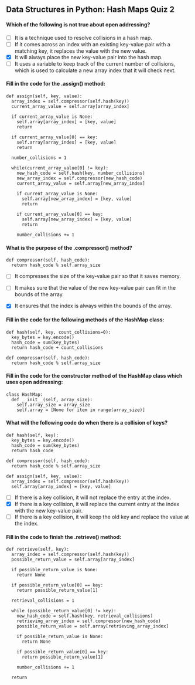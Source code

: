 ## Data Structures in Python: Hash Maps Quiz 2

#### Which of the following is not true about open addressing?

- [ ] It is a technique used to resolve collisions in a hash map.
- [ ] If it comes across an index with an existing key-value pair with a matching key, it replaces the value with the new value.
- [x] It will always place the new key-value pair into the hash map.
- [ ] It uses a variable to keep track of the current number of collisions, which is used to calculate a new array index that it will check next.

#### Fill in the code for the .assign() method:

    def assign(self, key, value):
      array_index = self.compressor(self.hash(key))
      current_array_value = self.array[array_index]

      if current_array_value is None:
        self.array[array_index] = [key, value]
        return

      if current_array_value[0] == key:
        self.array[array_index] = [key, value]
        return

      number_collisions = 1

      while(current_array_value[0] != key):
        new_hash_code = self.hash(key, number_collisions)
        new_array_index = self.compressor(new_hash_code)
        current_array_value = self.array[new_array_index]

        if current_array_value is None:
          self.array[new_array_index] = [key, value]
          return

        if current_array_value[0] == key:
          self.array[new_array_index] = [key, value]
          return

        number_collisions += 1

#### What is the purpose of the .compressor() method?

    def compressor(self, hash_code):
      return hash_code % self.array_size

- [ ] It compresses the size of the key-value pair so that it saves memory.
- [ ] It makes sure that the value of the new key-value pair can fit in the bounds of the array.
- [x] It ensures that the index is always within the bounds of the array.


#### Fill in the code for the following methods of the HashMap class:

    def hash(self, key, count_collisions=0):
      key_bytes = key.encode()
      hash_code = sum(key_bytes)
      return hash_code + count_collisions

    def compressor(self, hash_code):
      return hash_code % self.array_size

#### Fill in the code for the constructor method of the HashMap class which uses open addressing:

    class HashMap:
      def __init__(self, array_size):
        self.array_size = array_size
        self.array = [None for item in range(array_size)]

#### What will the following code do when there is a collision of keys?

    def hash(self, key):
      key_bytes = key.encode()
      hash_code = sum(key_bytes)
      return hash_code

    def compressor(self, hash_code):
      return hash_code % self.array_size

    def assign(self, key, value):
      array_index = self.compressor(self.hash(key))
      self.array[array_index] = [key, value]

- [ ] If there is a key collision, it will not replace the entry at the index.
- [x] If there is a key collision, it will replace the current entry at the index with the new key-value pair.
- [ ] If there is a key collision, it will keep the old key and replace the value at the index.

#### Fill in the code to finish the .retrieve() method:

    def retrieve(self, key):
      array_index = self.compressor(self.hash(key))
      possible_return_value = self.array[array_index]

      if possible_return_value is None:
        return None

      if possible_return_value[0] == key:
        return possible_return_value[1]

      retrieval_collisions = 1

      while (possible_return_value[0] != key):
        new_hash_code = self.hash(key, retrieval_collisions)
        retrieving_array_index = self.compressor(new_hash_code)
        possible_return_value = self.array[retrieving_array_index]

        if possible_return_value is None:
          return None

        if possible_return_value[0] == key:
          return possible_return_value[1]

        number_collisions += 1

      return
